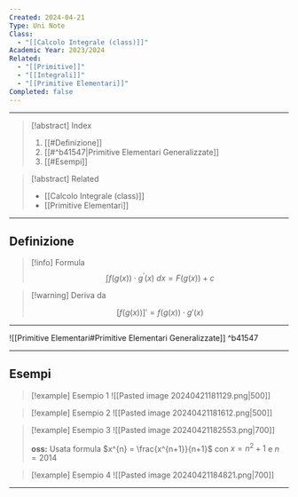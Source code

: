 ```yaml
---
Created: 2024-04-21
Type: Uni Note
Class:
  - "[[Calcolo Integrale (class)]]"
Academic Year: 2023/2024
Related:
  - "[[Primitive]]"
  - "[[Integrali]]"
  - "[[Primitive Elementari]]"
Completed: false
---
```

---

>[!abstract] Index
>1. [[#Definizione]]
>2. [[#^b41547|Primitive Elementari Generalizzate]]
>3. [[#Esempi]]

>[!abstract] Related
>- [[Calcolo Integrale (class)]]
>- [[Primitive Elementari]]

---
## Definizione

>[!info] Formula
>$$
>\int f\big(g(x)\big)\cdot g^{'}(x) \ dx = F\big(g(x)\big)+c
>$$

>[!warning] Deriva da
>
>$$
>\Big[f\big(g(x)\big)\Big]' = f\big(g(x)\big)\cdot g'(x)
>$$

---

![[Primitive Elementari#Primitive Elementari Generalizzate]] ^b41547

---
## Esempi

>[!example] Esempio 1
>![[Pasted image 20240421181129.png|500]]

>[!example] Esempio 2
>![[Pasted image 20240421181612.png|500]]

>[!example] Esempio 3
>![[Pasted image 20240421182553.png|700]]
>
>**oss:** Usata formula $x^{n} = \frac{x^{n+1}}{n+1}$ con $x=n^{2}+1$ e $n=2014$

>[!example] Esempio 4
>![[Pasted image 20240421184821.png|700]]

---